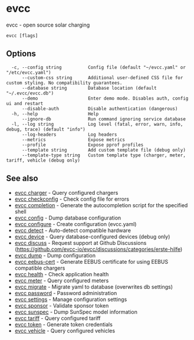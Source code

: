 # evcc

evcc - open source solar charging

```
evcc [flags]
```

## Options

```
  -c, --config string          Config file (default "~/evcc.yaml" or "/etc/evcc.yaml")
      --custom-css string      Additional user-defined CSS file for custom styling. No compatibility guarantees.
      --database string        Database location (default "~/.evcc/evcc.db")
      --demo                   Enter demo mode. Disables auth, config ui and restart
      --disable-auth           Disable authentication (dangerous)
  -h, --help                   Help
      --ignore-db              Run command ignoring service database
  -l, --log string             Log level (fatal, error, warn, info, debug, trace) (default "info")
      --log-headers            Log headers
      --metrics                Expose metrics
      --profile                Expose pprof profiles
      --template string        Add custom template file (debug only)
      --template-type string   Custom template type (charger, meter, tariff, vehicle (debug only)
```

## See also

* [evcc charger](evcc_charger.md)	 - Query configured chargers
* [evcc checkconfig](evcc_checkconfig.md)	 - Check config file for errors
* [evcc completion](evcc_completion.md)	 - Generate the autocompletion script for the specified shell
* [evcc config](evcc_config.md)	 - Dump database configuration
* [evcc configure](evcc_configure.md)	 - Create configuration (evcc.yaml)
* [evcc detect](evcc_detect.md)	 - Auto-detect compatible hardware
* [evcc device](evcc_device.md)	 - Query database-configured devices (debug only)
* [evcc discuss](evcc_discuss.md)	 - Request support at Github Discussions (https://github.com/evcc-io/evcc/discussions/categories/erste-hilfe)
* [evcc dump](evcc_dump.md)	 - Dump configuration
* [evcc eebus-cert](evcc_eebus-cert.md)	 - Generate EEBUS certificate for using EEBUS compatible chargers
* [evcc health](evcc_health.md)	 - Check application health
* [evcc meter](evcc_meter.md)	 - Query configured meters
* [evcc migrate](evcc_migrate.md)	 - Migrate yaml to database (overwrites db settings)
* [evcc password](evcc_password.md)	 - Password administration
* [evcc settings](evcc_settings.md)	 - Manage configuration settings
* [evcc sponsor](evcc_sponsor.md)	 - Validate sponsor token
* [evcc sunspec](evcc_sunspec.md)	 - Dump SunSpec model information
* [evcc tariff](evcc_tariff.md)	 - Query configured tariff
* [evcc token](evcc_token.md)	 - Generate token credentials
* [evcc vehicle](evcc_vehicle.md)	 - Query configured vehicles


